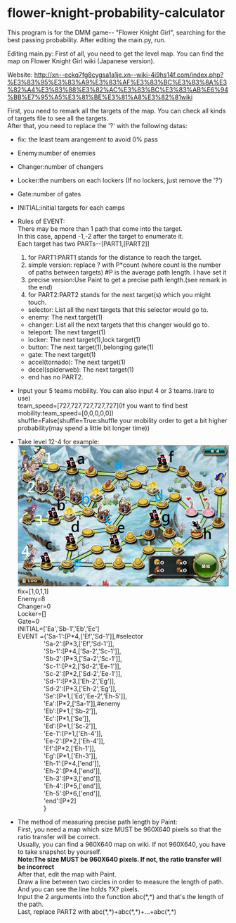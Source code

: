 # flower-knight-probability-calculator
This program is for the DMM game-- "Flower Knight Girl", searching for the best passing probability.
After editing the main.py, run.

Editing main.py:
First of all, you need to get the level map.
You can find the map on Flower Knight Girl wiki (Japanese version).

Website:
http://xn--eckq7fg8cygsa1a1je.xn--wiki-4i9hs14f.com/index.php?%E3%83%95%E3%83%A9%E3%83%AF%E3%83%BC%E3%83%8A%E3%82%A4%E3%83%88%E3%82%AC%E3%83%BC%E3%83%AB%E6%94%BB%E7%95%A5%E3%81%BE%E3%81%A8%E3%82%81wiki


First, you need to remark all the targets of the map. You can check all kinds of targets file to see all the targets.  
After that, you need to replace the '?' with the following datas:  
* fix: the least team arangement to avoid 0% pass  
* Enemy:number of enemies  
* Changer:number of changers  
* Locker:the numbers on each lockers (If no lockers, just remove the '?')  
* Gate:number of gates  
* INITIAL:initial targets for each camps  
* Rules of EVENT:  
There may be more than 1 path that come into the target.  
In this case, append -1,-2 after the target to enumerate it.  
Each target has two PARTs--[PART1,[PART2]]  
  1. for PART1:PART1 stands for the distance to reach the target.  
    1. simple version: replace ? with P\*count (where count is the number of paths between targets) #P is the average path length. I have set it  
    2. precise version:Use Paint to get a precise path length.(see remark in the end)
  2. for PART2:PART2 stands for the next target(s) which you might touch.  
    * selector: List all the next targets that this selector would go to.  
    * enemy: The next target(1)  
    * changer: List all the next targets that this changer would go to.  
    * teleport: The next target(1)  
    * locker: The next target(1),lock target(1)  
    * button: The next target(1),belonging gate(1)  
    * gate: The next target(1)  
    * accel(tornado): The next target(1)  
    * decel(spiderweb): The next target(1)  
    * end has no PART2.  
* Input your 5 teams mobility. You can also input 4 or 3 teams.(rare to use)  
team_speed=[727,727,727,727,727](If you want to find best mobility:team_speed=[0,0,0,0,0])  
shuffle=False(shuffle=True:shuffle your mobility order to get a bit higher probability(may spend a little bit longer time))  

* Take level 12-4 for example:  
![alt tag](https://raw.githubusercontent.com/JAG3R/flower-knight-probability-calculator/master/12-4(example).png)
fix=[1,0,1,1]  
Enemy=8  
Changer=0  
Locker=[]  
Gate=0  
INITIAL=['Ea','Sb-1','Eb','Ec']  
EVENT ={'Sa-1':[P\*4,['Ef','Sd-1']],#selector  
&nbsp;&nbsp;&nbsp;&nbsp;&nbsp;&nbsp;&nbsp;&nbsp;&nbsp;&nbsp;&nbsp;&nbsp;&nbsp;&nbsp;&nbsp;'Sa-2':[P\*3,['Ef','Sd-1']],  
&nbsp;&nbsp;&nbsp;&nbsp;&nbsp;&nbsp;&nbsp;&nbsp;&nbsp;&nbsp;&nbsp;&nbsp;&nbsp;&nbsp;&nbsp;'Sb-1':[P\*4,['Sa-2','Sc-1']],  
&nbsp;&nbsp;&nbsp;&nbsp;&nbsp;&nbsp;&nbsp;&nbsp;&nbsp;&nbsp;&nbsp;&nbsp;&nbsp;&nbsp;&nbsp;'Sb-2':[P\*3,['Sa-2','Sc-1']],  
&nbsp;&nbsp;&nbsp;&nbsp;&nbsp;&nbsp;&nbsp;&nbsp;&nbsp;&nbsp;&nbsp;&nbsp;&nbsp;&nbsp;&nbsp;'Sc-1':[P\*2,['Sd-2','Ee-1']],  
&nbsp;&nbsp;&nbsp;&nbsp;&nbsp;&nbsp;&nbsp;&nbsp;&nbsp;&nbsp;&nbsp;&nbsp;&nbsp;&nbsp;&nbsp;'Sc-2':[P\*2,['Sd-2','Ee-1']],  
&nbsp;&nbsp;&nbsp;&nbsp;&nbsp;&nbsp;&nbsp;&nbsp;&nbsp;&nbsp;&nbsp;&nbsp;&nbsp;&nbsp;&nbsp;'Sd-1':[P\*3,['Eh-2','Eg']],  
&nbsp;&nbsp;&nbsp;&nbsp;&nbsp;&nbsp;&nbsp;&nbsp;&nbsp;&nbsp;&nbsp;&nbsp;&nbsp;&nbsp;&nbsp;'Sd-2':[P\*3,['Eh-2','Eg']],  
&nbsp;&nbsp;&nbsp;&nbsp;&nbsp;&nbsp;&nbsp;&nbsp;&nbsp;&nbsp;&nbsp;&nbsp;&nbsp;&nbsp;&nbsp;'Se':[P\*1,['Ed','Ee-2','Eh-5']],  
&nbsp;&nbsp;&nbsp;&nbsp;&nbsp;&nbsp;&nbsp;&nbsp;&nbsp;&nbsp;&nbsp;&nbsp;&nbsp;&nbsp;&nbsp;'Ea':[P\*2,['Sa-1']],#enemy  
&nbsp;&nbsp;&nbsp;&nbsp;&nbsp;&nbsp;&nbsp;&nbsp;&nbsp;&nbsp;&nbsp;&nbsp;&nbsp;&nbsp;&nbsp;'Eb':[P\*1,['Sb-2']],  
&nbsp;&nbsp;&nbsp;&nbsp;&nbsp;&nbsp;&nbsp;&nbsp;&nbsp;&nbsp;&nbsp;&nbsp;&nbsp;&nbsp;&nbsp;'Ec':[P\*1,['Se']],  
&nbsp;&nbsp;&nbsp;&nbsp;&nbsp;&nbsp;&nbsp;&nbsp;&nbsp;&nbsp;&nbsp;&nbsp;&nbsp;&nbsp;&nbsp;'Ed':[P\*1,['Sc-2']],  
&nbsp;&nbsp;&nbsp;&nbsp;&nbsp;&nbsp;&nbsp;&nbsp;&nbsp;&nbsp;&nbsp;&nbsp;&nbsp;&nbsp;&nbsp;'Ee-1':[P\*1,['Eh-4']],  
&nbsp;&nbsp;&nbsp;&nbsp;&nbsp;&nbsp;&nbsp;&nbsp;&nbsp;&nbsp;&nbsp;&nbsp;&nbsp;&nbsp;&nbsp;'Ee-2':[P\*2,['Eh-4']],  
&nbsp;&nbsp;&nbsp;&nbsp;&nbsp;&nbsp;&nbsp;&nbsp;&nbsp;&nbsp;&nbsp;&nbsp;&nbsp;&nbsp;&nbsp;'Ef':[P\*2,['Eh-1']],  
&nbsp;&nbsp;&nbsp;&nbsp;&nbsp;&nbsp;&nbsp;&nbsp;&nbsp;&nbsp;&nbsp;&nbsp;&nbsp;&nbsp;&nbsp;'Eg':[P\*1,['Eh-3']],  
&nbsp;&nbsp;&nbsp;&nbsp;&nbsp;&nbsp;&nbsp;&nbsp;&nbsp;&nbsp;&nbsp;&nbsp;&nbsp;&nbsp;&nbsp;'Eh-1':[P\*4,['end']],  
&nbsp;&nbsp;&nbsp;&nbsp;&nbsp;&nbsp;&nbsp;&nbsp;&nbsp;&nbsp;&nbsp;&nbsp;&nbsp;&nbsp;&nbsp;'Eh-2':[P\*4,['end']],  
&nbsp;&nbsp;&nbsp;&nbsp;&nbsp;&nbsp;&nbsp;&nbsp;&nbsp;&nbsp;&nbsp;&nbsp;&nbsp;&nbsp;&nbsp;'Eh-3':[P\*3,['end']],  
&nbsp;&nbsp;&nbsp;&nbsp;&nbsp;&nbsp;&nbsp;&nbsp;&nbsp;&nbsp;&nbsp;&nbsp;&nbsp;&nbsp;&nbsp;'Eh-4':[P\*5,['end']],  
&nbsp;&nbsp;&nbsp;&nbsp;&nbsp;&nbsp;&nbsp;&nbsp;&nbsp;&nbsp;&nbsp;&nbsp;&nbsp;&nbsp;&nbsp;'Eh-5':[P\*6,['end']],  
&nbsp;&nbsp;&nbsp;&nbsp;&nbsp;&nbsp;&nbsp;&nbsp;&nbsp;&nbsp;&nbsp;&nbsp;&nbsp;&nbsp;&nbsp;'end':[P\*2]  
&nbsp;&nbsp;&nbsp;&nbsp;&nbsp;&nbsp;&nbsp;&nbsp;&nbsp;&nbsp;&nbsp;&nbsp;&nbsp;&nbsp;&nbsp;}


* The method of measuring precise path length by Paint:  
First, you need a map which size MUST be 960X640 pixels so that the ratio transfer will be correct.  
Usually, you can find a 960X640 map on wiki. If not 960X640, you have to take snapshot by yourself.  
**Note:The size MUST be 960X640 pixels. If not, the ratio transfer will be incorrect**  
After that, edit the map with Paint.  
Draw a line between two circles in order to measure the length of path.
And you can see the line holds ?X? pixels.  
Input the 2 arguments into the function abc(\*,\*) and that's the length of the path.  
Last, replace PART2 with abc(\*,\*)+abc(\*,\*)+...+abc(\*,\*)


